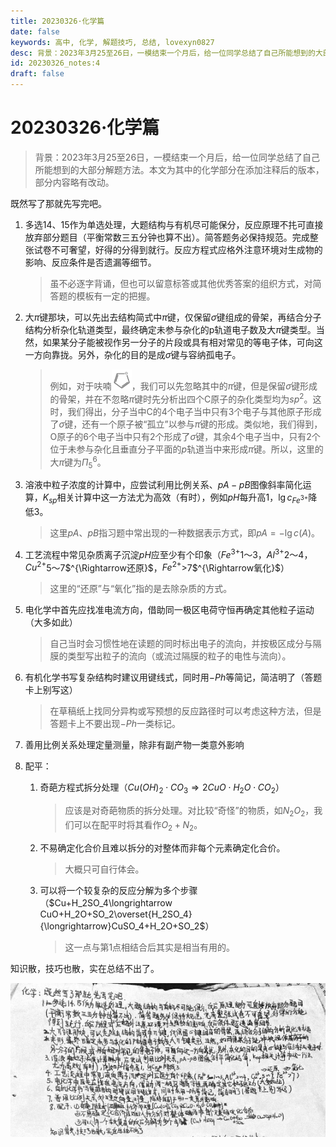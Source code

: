 ```yaml
---
title: 20230326·化学篇
date: false
keywords: 高中, 化学, 解题技巧, 总结, lovexyn0827
desc: 背景：2023年3月25至26日，一模结束一个月后，给一位同学总结了自己所能想到的大部分解题方法。本文为其中的化学部分在添加注释后的版本，部分内容略有改动。
id: 20230326_notes:4
draft: false
---
```


# 20230326·化学篇

> 背景：2023年3月25至26日，一模结束一个月后，给一位同学总结了自己所能想到的大部分解题方法。本文为其中的化学部分在添加注释后的版本，部分内容略有改动。

既然写了那就先写完吧。

1. 多选14、15作为单选处理，大题结构与有机尽可能保分，反应原理不扥可直接放弃部分题目（平衡常数三五分钟也算不出）。简答题务必保持规范。完成整张试卷不可奢望，好得的分得到就行。反应方程式应格外注意环境对生成物的影响、反应条件是否遗漏等细节。

   > 虽不必逐字背诵，但也可以留意标答或其他优秀答案的组织方式，对简答题的模板有一定的把握。

2. 大$\pi$键那块，可以先出去结构简式中$\pi$键，仅保留$\sigma$键组成的骨架，再结合分子结构分析杂化轨道类型，最终确定未参与杂化的p轨道电子数及大$\pi$键类型。当然，如果某分子能被视作另一分子的片段或具有相对常见的等电子体，可向这一方向靠拢。另外，杂化的目的是成$\sigma$键与容纳孤电子。

   > 例如，对于呋喃<img src="media/image-20240403001216687.png" alt="image-20240403001216687" style="zoom:25%;" />，我们可以先忽略其中的$\pi$键，但是保留$\sigma$键形成的骨架，并在不忽略$\pi$键时先分析出四个C原子的杂化类型均为$sp^2$。这时，我们得出，分子当中C的4个电子当中只有3个电子与其他原子形成了$\sigma$键，还有一个原子被“孤立”以参与$\pi$键的形成。类似地，我们得到，O原子的6个电子当中只有2个形成了$\sigma$键，其余4个电子当中，只有2个位于未参与杂化且垂直分子平面的$p$轨道当中来形成$\pi$键。所以，这里的大$\pi$键为$\Pi_5^6$。

3. 溶液中粒子浓度的计算中，应尝试利用比例关系、$pA-pB$图像斜率简化运算，$K_{sp}$相关计算中这一方法尤为高效（有时），例如$pH$每升高1，$\lg c_{Fe^{3+}}$降低3。

   > 这里$pA$、$pB$指习题中常出现的一种数据表示方式，即$pA=-\lg c(A)$。

4. 工艺流程中常见杂质离子沉淀$pH$应至少有个印象（$Fe^{3+}$1～3，$Al^{3+}$2～4，$Cu^{2+}$5～7$^{\Rightarrow还原}$，$Fe^{2+}$>7$^{\Rightarrow氧化}$）

   > 这里的“还原”与“氧化”指的是去除杂质的方式。

5. 电化学中首先应找准电流方向，借助同一极区电荷守恒再确定其他粒子运动（大多如此）

   > 自己当时会习惯性地在读题的同时标出电子的流向，并按极区成分与隔膜的类型写出粒子的流向（或流过隔膜的粒子的电性与流向）。

6. 有机化学书写复杂结构时建议用键线式，同时用$-Ph$等简记，简洁明了（答题卡上别写这）

   > 在草稿纸上找同分异构或写预想的反应路径时可以考虑这种方法，但是答题卡上不要出现$-Ph$一类标记。

7. 善用比例关系处理定量测量，除非有副产物一类意外影响

8. 配平：
   1. 奇葩方程式拆分处理（$Cu(OH)_2\cdot CO_3\Rightarrow 2CuO\cdot H_2O\cdot CO_2$）

      > 应该是对奇葩物质的拆分处理。对比较“奇怪”的物质，如$N_2O_2$，我们可以在配平时将其看作$O_2+N_2$。

   2. 不易确定化合价且难以拆分的对整体而非每个元素确定化合价。

      > 大概只可自行体会。

   3. 可以将一个较复杂的反应分解为多个步骤（$Cu+H_2SO_4\longrightarrow CuO+H_2O+SO_2\overset{H_2SO_4}{\longrightarrow}CuSO_4+H_2O+SO_2$）

      > 这一点与第1点相结合后其实是相当有用的。

知识散，技巧也散，实在总结不出了。

![image-20240326011117689](media/image-20240326011117689.png)